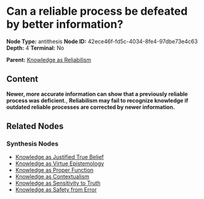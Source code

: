 # Can a reliable process be defeated by better information?

**Node Type:** antithesis
**Node ID:** 42ece46f-fd5c-4034-8fe4-97dbe73e4c63
**Depth:** 4
**Terminal:** No

**Parent:** [Knowledge as Reliabilism](knowledge-as-reliabilism-synthesis-3c1b877d-6a77-4be7-831e-44d019b4007a.md)

## Content

**Newer, more accurate information can show that a previously reliable process was deficient.**, **Reliabilism may fail to recognize knowledge if outdated reliable processes are corrected by newer information.**

## Related Nodes

### Synthesis Nodes

- [Knowledge as Justified True Belief](knowledge-as-justified-true-belief-synthesis-5224dfc3-a081-4aeb-bb85-c91f642230d2.md)
- [Knowledge as Virtue Epistemology](knowledge-as-virtue-epistemology-synthesis-278a583f-6be2-4154-b81c-7459d2094fb9.md)
- [Knowledge as Proper Function](knowledge-as-proper-function-synthesis-a74f16b9-a742-4842-a814-524b8ccdd7dd.md)
- [Knowledge as Contextualism](knowledge-as-contextualism-synthesis-3491fad0-96e8-441a-a233-fbf47ae1c59b.md)
- [Knowledge as Sensitivity to Truth](knowledge-as-sensitivity-to-truth-synthesis-bf7ed3e2-674a-4d42-96e0-3f09c6db9d30.md)
- [Knowledge as Safety from Error](knowledge-as-safety-from-error-synthesis-b18806af-a76b-467d-9ae6-94ddba8bb7e1.md)
